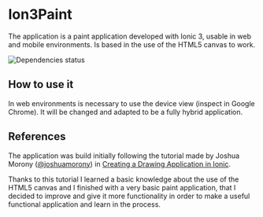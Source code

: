 # Ion3Paint
The application is a paint application developed with Ionic 3, usable in web and mobile environments.
Is based in the use of the HTML5 canvas to work.

![Dependencies status](https://david-dm.org/dnchia/Ion3Paint.svg)

## How to use it
In web environments is necessary to use the device view (inspect in Google Chrome).
It will be changed and adapted to be a fully hybrid application. 

## References
The application was build initially following the tutorial made by Joshua Morony 
([@joshuamorony](https://github.com/joshuamorony)) in [Creating a Drawing Application in Ionic](https://www.joshmorony.com/creating-a-drawing-application-in-ionic/).

Thanks to this tutorial I learned a basic knowledge about the use of the HTML5 canvas and I finished with a very basic paint application, 
that I decided to improve and give it more functionality in order to make a useful functional application and learn in the process.
